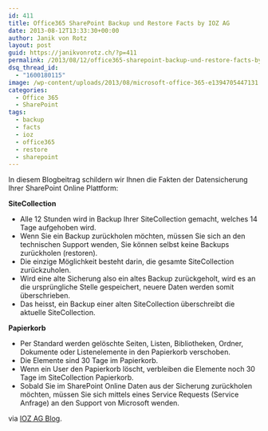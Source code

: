 ```yaml
---
id: 411
title: Office365 SharePoint Backup und Restore Facts by IOZ AG
date: 2013-08-12T13:33:30+00:00
author: Janik von Rotz
layout: post
guid: https://janikvonrotz.ch/?p=411
permalink: /2013/08/12/office365-sharepoint-backup-und-restore-facts-by-ioz-ag/
dsq_thread_id:
  - "1600180115"
image: /wp-content/uploads/2013/08/microsoft-office-365-e1394705447131.jpg
categories:
  - Office 365
  - SharePoint
tags:
  - backup
  - facts
  - ioz
  - office365
  - restore
  - sharepoint
---
```

In diesem Blogbeitrag schildern wir Ihnen die Fakten der Datensicherung Ihrer SharePoint Online Plattform:

<!--more-->

<strong>SiteCollection</strong>

<ul>
    <li>Alle 12 Stunden wird in Backup Ihrer SiteCollection gemacht, welches 14 Tage aufgehoben wird.</li>
    <li>Wenn Sie ein Backup zurückholen möchten, müssen Sie sich an den technischen Support wenden, Sie können selbst keine Backups zurückholen (restoren).</li>
    <li>Die einzige Möglichkeit besteht darin, die gesamte SiteCollection zurückzuholen.</li>
    <li>Wird eine alte Sicherung also ein altes Backup zurückgeholt, wird es an die ursprüngliche Stelle gespeichert, neuere Daten werden somit überschrieben.</li>
    <li>Das heisst, ein Backup einer alten SiteCollection überschreibt die aktuelle SiteCollection.</li>
</ul>

<strong>Papierkorb</strong>

<ul>
    <li>Per Standard werden gelöschte Seiten, Listen, Bibliotheken, Ordner, Dokumente oder Listenelemente in den Papierkorb verschoben.</li>
    <li>Die Elemente sind 30 Tage im Papierkorb.</li>
    <li>Wenn ein User den Papierkorb löscht, verbleiben die Elemente noch 30 Tage im SiteCollection Papierkorb.</li>
    <li>Sobald Sie im SharePoint Online Daten aus der Sicherung zurückholen möchten, müssen Sie sich mittels eines Service Requests (Service Anfrage) an den Support von Microsoft wenden.</li>
</ul>

via <a href="https://blog.ioz.ch/">IOZ AG Blog</a>.